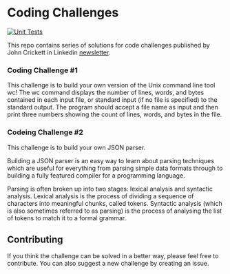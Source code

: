 # Coding Challenges
[![Unit Tests](https://github.com/jawahars16/john-crickett-coding-challenges/actions/workflows/test.yml/badge.svg)](https://github.com/jawahars16/john-crickett-coding-challenges/actions/workflows/test.yml)

This repo contains series of solutions for code challenges published by John Crickett in Linkedin [newsletter](https://www.linkedin.com/newsletters/coding-challenges-7040206098607308801/).

### Coding Challenge #1

This challenge is to build your own version of the Unix command line tool wc! The wc command displays the number of lines, words, and bytes contained in each input file, or standard input (if no file is specified) to the standard output. The program should accept a file name as input and then print three numbers showing the count of lines, words, and bytes in the file.

### Codeing Challenge #2

This challenge is to build your own JSON parser.

Building a JSON parser is an easy way to learn about parsing techniques which are useful for everything from parsing simple data formats through to building a fully featured compiler for a programming language.

Parsing is often broken up into two stages: lexical analysis and syntactic analysis. Lexical analysis is the process of dividing a sequence of characters into meaningful chunks, called tokens. Syntactic analysis (which is also sometimes referred to as parsing) is the process of analysing the list of tokens to match it to a formal grammar.

## Contributing

If you think the challenge can be solved in a better way, please feel free to contribute. You can also suggest a new challenge by creating an issue.
